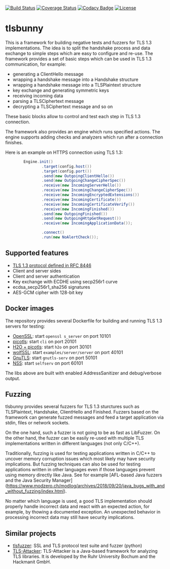 [![Build Status](https://travis-ci.org/artem-smotrakov/tlsbunny.svg?branch=master)](https://travis-ci.org/artem-smotrakov/tlsbunny)
[![Coverage Status](https://coveralls.io/repos/github/artem-smotrakov/tlsbunny/badge.svg?branch=master)](https://coveralls.io/github/artem-smotrakov/tlsbunny?branch=master)
[![Codacy Badge](https://api.codacy.com/project/badge/Grade/81991e8a88b64c8b99fe35b9159c2410)](https://www.codacy.com/app/artem-smotrakov/tlsbunny?utm_source=github.com&amp;utm_medium=referral&amp;utm_content=artem-smotrakov/tlsbunny&amp;utm_campaign=Badge_Grade)
[![License](https://img.shields.io/badge/License-Apache%202.0-blue.svg)](https://opensource.org/licenses/Apache-2.0)

# tlsbunny

This is a framework for building negative tests and fuzzers for TLS 1.3 implementations.
The idea is to split the handshake process and data exchange to simple steps which are easy to configure and re-use.
The framework provides a set of basic steps which can be used in TLS 1.3 communication, for example:

- generating a ClientHello message
- wrapping a handshake message into a Handshake structure
- wrapping a handshake message into a TLSPlaintext structure
- key exchange and generating symmetric keys
- receiving incoming data
- parsing a TLSCiphertext message
- decrypting a TLSCiphertext message and so on

These basic blocks allow to control and test each step in TLS 1.3 connection.

The framework also provides an engine which runs specified actions. The engine supports adding checks and analyzers which run after a connection finishes.

Here is an example on HTTPS connection using TLS 1.3:

```java
        Engine.init()
                .target(config.host())
                .target(config.port())
                .send(new OutgoingClientHello())
                .send(new OutgoingChangeCipherSpec())
                .receive(new IncomingServerHello())
                .receive(new IncomingChangeCipherSpec())
                .receive(new IncomingEncryptedExtensions())
                .receive(new IncomingCertificate())
                .receive(new IncomingCertificateVerify())
                .receive(new IncomingFinished())
                .send(new OutgoingFinished())
                .send(new OutgoingHttpGetRequest())
                .receive(new IncomingApplicationData());

                .connect()
                .run(new NoAlertCheck());
```

## Supported features

- [TLS 1.3 protocol defined in RFC 8446](https://tools.ietf.org/html/rfc8446) 
- Client and server sides
- Client and server authentication
- Key exchange with ECDHE using secp256r1 curve
- ecdsa_secp256r1_sha256 signatures
- AES-GCM cipher with 128-bit key

## Docker images

The repository provides several Dockerfile for building and running TLS 1.3 servers for testing:

- [OpenSSL](src/main/docker/openssl/Dockerfile): start `openssl s_server` on port 10101
- [picotls](src/main/docker/picotls/Dockerfile): start `cli` on port 20101
- [H2O + picotls](src/main/docker/h2o/Dockerfile): start `h2o` on port 30101
- [wolfSSL](src/main/docker/wolfssl/Dockerfile): start `examples/server/server` on port 40101
- [GnuTLS](src/main/docker/gnutls/Dockerfile): start `gnutls-serv` on port 50101
- [NSS](src/main/docker/nss/Dockerfile): start `selfserv` on port 60101

The libs above are built with enabled AddressSanitizer and debug/verbose output.

## Fuzzing

tlsbunny provides several fuzzers for TLS 1.3 sturctures such as TLSPlaintext, Handshake, ClientHello and Finished.
Fuzzers based on the framework can generate fuzzed messages and feed a target application via stdin, files or network sockets.

On the one hand, such a fuzzer is not going to be as fast as LibFuzzer. On the other hand, the fuzzer can be easily re-used with multiple TLS implementations written in different languages (not only C/C++). 

Traditionally, fuzzing is used for testing applications written in C/C++ to uncover memory corruption issues which most likely may have security implications. But fuzzing techniques can also be used for testing applications written in other languages even if those languages prevent using memory directly like Java. See for example [AFL-based Java fuzzers and the Java Security Manager]
(https://www.modzero.ch/modlog/archives/2018/09/20/java_bugs_with_and_without_fuzzing/index.html).

No matter which language is used, a good TLS implementation should properly handle incorrect data and react with an expected action, for example, by thowing a documented exception. An unexpected behavior in processing incorrect data may still have security implications.

## Similar projects

- [tlsfuzzer](https://github.com/tomato42/tlsfuzzer): SSL and TLS protocol test suite and fuzzer (python)
- [TLS-Attacker](https://github.com/RUB-NDS/TLS-Attacker): TLS-Attacker is a Java-based framework for analyzing TLS libraries. It is developed by the Ruhr University Bochum and the Hackmanit GmbH.
